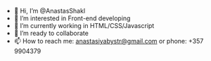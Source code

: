 - 👋 Hi, I’m @AnastasShakl
- 👀 I’m interested in Front-end developing
- 🌱 I’m currently working in HTML/CSS/Javascript
- 💞️ I’m ready to collaborate
- 📫 How to reach me: anastasiyabystr@gmail.com or phone: +357 9904379
